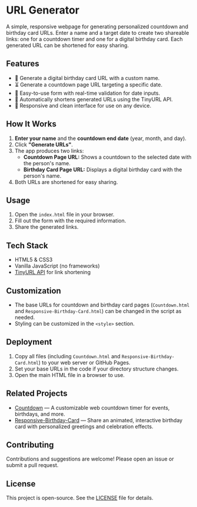 # URL Generator

A simple, responsive webpage for generating personalized countdown and birthday card URLs. Enter a name and a target date to create two shareable links: one for a countdown timer and one for a digital birthday card. Each generated URL can be shortened for easy sharing.

## Features

- 🎂 Generate a digital birthday card URL with a custom name.
- ⏳ Generate a countdown page URL targeting a specific date.
- 📅 Easy-to-use form with real-time validation for date inputs.
- 🔗 Automatically shortens generated URLs using the TinyURL API.
- 📱 Responsive and clean interface for use on any device.

## How It Works

1. **Enter your name** and the **countdown end date** (year, month, and day).
2. Click **"Generate URLs"**.
3. The app produces two links:
   - **Countdown Page URL:** Shows a countdown to the selected date with the person's name.
   - **Birthday Card Page URL:** Displays a digital birthday card with the person's name.
4. Both URLs are shortened for easy sharing.

## Usage

1. Open the `index.html` file in your browser.
2. Fill out the form with the required information.
3. Share the generated links.

<!--## Example

- **Countdown Page:**  
  `https://yourdomain.com/Countdown.html?end-date=2025-12-31T00:00:00&n=John&birthday-card-url=https%3A%2F%2Fyourdomain.com%2FResponsive-Birthday-Card.html%3Fn%3DJohn`

- **Birthday Card Page:**  
  `https://yourdomain.com/Responsive-Birthday-Card.html?n=John`

*(URLs above are illustrative; use the generator for actual links!)*
-->
## Tech Stack

- HTML5 & CSS3
- Vanilla JavaScript (no frameworks)
- [TinyURL API](https://tinyurl.com/app/dev) for link shortening

## Customization

- The base URLs for countdown and birthday card pages (`Countdown.html` and `Responsive-Birthday-Card.html`) can be changed in the script as needed.
- Styling can be customized in the `<style>` section.

## Deployment

1. Copy all files (including `Countdown.html` and `Responsive-Birthday-Card.html`) to your web server or GitHub Pages.
2. Set your base URLs in the code if your directory structure changes.
3. Open the main HTML file in a browser to use.

## Related Projects

- [Countdown](https://github.com/ShajafKhan/Countdown) — A customizable web countdown timer for events, birthdays, and more.
- [Responsive-Birthday-Card](https://github.com/ShajafKhan/Responsive-Birthday-Card) — Share an animated, interactive birthday card with personalized greetings and celebration effects.

## Contributing

Contributions and suggestions are welcome! Please open an issue or submit a pull request.

## License

This project is open-source. See the [LICENSE](LICENSE) file for details.
